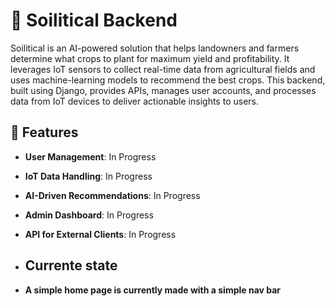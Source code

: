 # 🌱 **Soilitical Backend**
Soilitical is an AI-powered solution that helps landowners and farmers determine what crops to plant for maximum yield and profitability. It leverages IoT sensors to collect real-time data from agricultural fields and uses machine-learning models to recommend the best crops. This backend, built using Django, provides APIs, manages user accounts, and processes data from IoT devices to deliver actionable insights to users.

## 🚀 **Features**
- **User Management**: In Progress
- **IoT Data Handling**: In Progress
- **AI-Driven Recommendations**: In Progress
- **Admin Dashboard**: In Progress
- **API for External Clients**: In Progress

- ##  **Currente state**
- **A simple home page is currently made with a simple nav bar**
